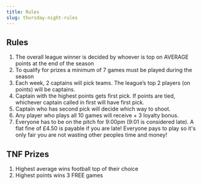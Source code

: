```yaml
---
title: Rules
slug: thursday-night-rules
---
```


## Rules

1. The overall league winner is decided by whoever is top on
   AVERAGE points at the end of the season
2. To qualify for prizes a minimum of 7 games must be played
   during the season
3. Each week, 2 captains will pick teams. The league’s top 2
   players (on points) will be captains.
4. Captain with the highest points gets first pick. If points are
   tied, whichever captain called in first will have first pick.
5. Captain who has second pick will decide which way to shoot.
6. Any player who plays all 10 games will receive + 3 loyalty
   bonus.
7. Everyone has to be on the pitch for 9:00pm (9:01 is considered late). A flat fine
of £4.50 is payable if you are late! Everyone pays to play so it's only fair you are not wasting other peoples time and money!

## TNF Prizes
1. Highest average wins football top of their choice
2. Highest points wins 3 FREE games
